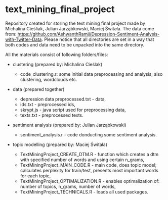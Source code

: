 # text_mining_final_project
Repository created for storing the text mining final project made by Michalina Cieśliak, Julian Jarząbkowski, Maciej Świtała.
The data come from: https://github.com/AshwanthRamji/Depression-Sentiment-Analysis-with-Twitter-Data.
Please notice that all directories are set in a way that both codes and data need to be unpacked into the same directory.

All the materials consist of following folders/files:

- clustering (prepared by: Michalina Cieślak)
  - code_clustering.r: some initial data preprocessing and analysis; also clustering, wordclouds etc.
  
- data (prepared together)
  - depression data preprocessed.txt - data,
  - ids.txt - preprocessed ids,
  - skrypt.js - java script used for preprocessing data,
  - texts.txt - preprocessed texts.
  
- sentiment analysis (prepared by: Julian Jarząbkowski)
  - sentiment_analysis.r - code donducting some sentiment analysis.
  
- topic modelling (prepared by: Maciej Świtała)
  - TextMiningProject_CREATE_DTM.R - function which creates a dtm with specified number of words and using certain n_grams,
  - TextMiningProject_MAIN_CODE.R - main code, does topic model; calculates perplexity for train/test, presents most important words for each topic,
  - TextMiningProject_OPTIMALIZATION.R - enables optimalization of: number of topics, n_grams, number of words,
  - TextMiningProject_TECHNICALS.R - loads all used packages.
